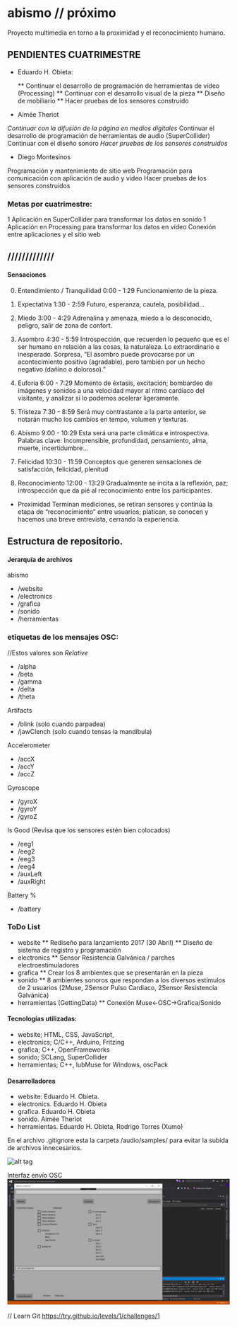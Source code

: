 # abismo // próximo 
Proyecto multimedia en torno a la proximidad y el reconocimiento humano.


## PENDIENTES CUATRIMESTRE
* Eduardo H. Obieta:

	** Continuar el desarrollo de programación de herramientas de vídeo (Processing)
	** Continuar con el desarrollo visual de la pieza
	** Diseño de mobiliario
	** Hacer pruebas de los sensores construido

* Aimée Theriot 

*Continuar con la difusión de la página en medios digitales*
Continuar el desarrollo de programación de herramientas de audio (SuperCollider)
Continuar con el diseño sonoro
*Hacer pruebas de los sensores construidos*

* Diego Montesinos

Programación y mantenimiento de sitio web
Programación para comunicación con aplicación de audio y video
Hacer pruebas de los sensores construidos

### Metas por cuatrimestre:

1 Aplicación en SuperCollider para transformar los datos en sonido
1 Aplicación en Processing para transformar los datos en vídeo
Conexión entre aplicaciones y el sitio web

## /////////////

#### Sensaciones
0. Entendimiento / Tranquilidad 0:00 - 1:29 Funcionamiento de la pieza.

1. Expectativa 1:30 - 2:59 Futuro, esperanza, cautela, posibilidad...

2. Miedo 3:00 - 4:29 Adrenalina y amenaza, miedo a lo desconocido, peligro, salir de zona de confort.

3. Asombro 4:30 - 5:59 Introspección, que recuerden lo pequeño que es el ser humano en relación a las cosas, la naturaleza. Lo extraordinario e inesperado. Sorpresa, “El asombro puede provocarse por un acontecimiento positivo (agradable), pero también por un hecho negativo (dañino o doloroso).”

4. Euforia 6:00 - 7:29 Momento de éxtasis, excitación; bombardeo de imágenes y sonidos a una velocidad mayor al ritmo cardíaco del visitante, y analizar si lo podemos acelerar ligeramente.

5. Tristeza 7:30 - 8:59
Será muy contrastante a la parte anterior, se notarán mucho los cambios en tempo, volumen y texturas.

6. Abismo 9:00 -  10:29
Esta será una parte climática e introspectiva. Palabras clave: Incomprensible, profundidad, pensamiento, alma, muerte, incertidumbre...

7. Felicidad 10:30 - 11:59
Conceptos que generen sensaciones de satisfacción, felicidad, plenitud

8. Reconocimiento 12:00 - 13:29
Gradualmente se incita a la reflexión, paz; introspección que da pié al reconocimiento entre los participantes.
- Proximidad
Terminan mediciones, se retiran sensores y continúa la etapa de “reconocimiento” entre usuarios; platican, se conocen y hacemos una breve entrevista, cerrando la experiencia.

## Estructura de repositorio.
#### Jerarquía de archivos
abismo
- /website
- /electronics
- /grafica
- /sonido
- /herramientas

### etiquetas de los mensajes OSC:
//Estos valores son *Relative*
- /alpha
- /beta
- /gamma
- /delta
- /theta

Artifacts
- /blink (solo cuando parpadea)
- /jawClench (solo cuando tensas la mandíbula)

Accelerometer
- /accX
- /accY
- /accZ

Gyroscope
- /gyroX
- /gyroY
- /gyroZ

Is Good (Revisa que los sensores estén bien colocados)
- /eeg1
- /eeg2
- /eeg3
- /eeg4
- /auxLeft
- /auxRight

Battery %
- /battery

### ToDo List
* website
** Rediseño para lanzamiento 2017 (30 Abril)
** Diseño de sistema de registro y programación
* electronics
** Sensor Resistencia Galvánica / parches electroestimuladores
* grafica
** Crear los 8 ambientes que se presentarán en la pieza
* sonido
** 8 ambientes sonoros que respondan a los diversos estímulos de 2 usuarios (2Muse, 2Sensor Pulso Cardiaco, 2Sensor Resistencia Galvánica)
* herramientas (GettingData)
** Conexión Muse<-OSC->Grafica/Sonido

#### Tecnologías utilizadas:
* website; HTML, CSS, JavaScript, 
* electronics; C/C++, Arduino, Fritzing
* grafica; C++, OpenFrameworks
* sonido; SCLang, SuperCollider
* herramientas; C++, lubMuse for Windows, oscPack

#### Desarrolladores
* website: Eduardo H. Obieta.
* electronics. Eduardo H. Obieta
* grafica. Eduardo H. Obieta
* sonido. Aimée Theriot
* herramientas. Eduardo H. Obieta, Rodrigo Torres (Xumo)

En el archivo .gitignore esta la carpeta /audio/samples/ para evitar la subida de archivos innecesarios.

![alt tag](http://abismo.cc/images/agradecimiento_coverFB.png)

Interfaz envío OSC
![alt tag](https://github.com/laadeho/abismo/blob/master/website/images/UIosc.png?raw=true)

// Learn Git
https://try.github.io/levels/1/challenges/1